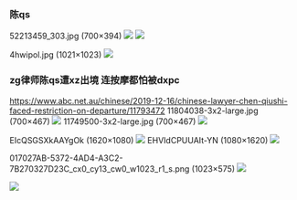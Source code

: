 ### 陈qs
52213459_303.jpg (700×394)
![](https://www.dw.com/image/52213459_303.jpg)
![](https://www.dw.com/image/52213467_401.jpg)

4hwipol.jpg (1021×1023)
![](https://i.imgur.com/4hwipol.jpg)

### zg律师陈qs遭xz出境 连按摩都怕被dxpc
https://www.abc.net.au/chinese/2019-12-16/chinese-lawyer-chen-qiushi-faced-restriction-on-departure/11793472
11804038-3x2-large.jpg (700×467)
![](https://www.abc.net.au/cm/rimage/11804038-3x2-large.jpg?v=2)
11749500-3x2-large.jpg (700×467)
![](https://www.abc.net.au/cm/rimage/11749500-3x2-large.jpg?v=2)

EIcQSGSXkAAYgOk (1620×1080)
![](https://pbs.twimg.com/media/EIcQSGSXkAAYgOk?format=jpg&name=orig)
EHVIdCPUUAIt-YN (1080×1620)
![](https://pbs.twimg.com/media/EHVIdCPUUAIt-YN?format=jpg&name=orig)

017027AB-5372-4AD4-A3C2-7B270327D23C_cx0_cy13_cw0_w1023_r1_s.png (1023×575)
![](https://gdb.voanews.com/017027AB-5372-4AD4-A3C2-7B270327D23C_cx0_cy13_cw0_w1023_r1_s.png)

![](https://vctnews-prod.s3.ap-northeast-1.amazonaws.com/images/swp/jygbyw/media/20200213120244_0a0076d5-d108-41fe-b6be-bd159ccaf295.jpeg)
